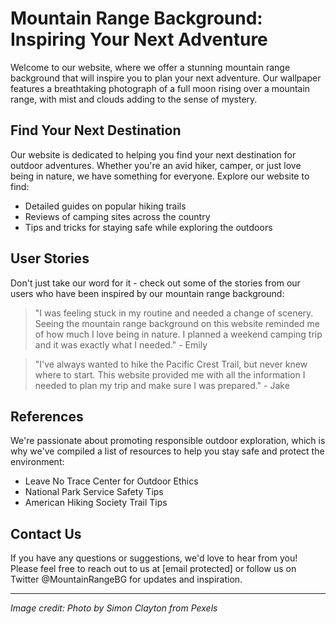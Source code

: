 <!--font:Raleway-->

# Mountain Range Background: Inspiring Your Next Adventure

Welcome to our website, where we offer a stunning mountain range background that will inspire you to plan your next adventure. Our wallpaper features a breathtaking photograph of a full moon rising over a mountain range, with mist and clouds adding to the sense of mystery.

## Find Your Next Destination

Our website is dedicated to helping you find your next destination for outdoor adventures. Whether you're an avid hiker, camper, or just love being in nature, we have something for everyone. Explore our website to find:

- Detailed guides on popular hiking trails
- Reviews of camping sites across the country
- Tips and tricks for staying safe while exploring the outdoors

## User Stories

Don't just take our word for it - check out some of the stories from our users who have been inspired by our mountain range background:

> "I was feeling stuck in my routine and needed a change of scenery. Seeing the mountain range background on this website reminded me of how much I love being in nature. I planned a weekend camping trip and it was exactly what I needed." - Emily

> "I've always wanted to hike the Pacific Crest Trail, but never knew where to start. This website provided me with all the information I needed to plan my trip and make sure I was prepared." - Jake

## References

We're passionate about promoting responsible outdoor exploration, which is why we've compiled a list of resources to help you stay safe and protect the environment:

- Leave No Trace Center for Outdoor Ethics
- National Park Service Safety Tips
- American Hiking Society Trail Tips

## Contact Us

If you have any questions or suggestions, we'd love to hear from you! Please feel free to reach out to us at [email protected] or follow us on Twitter @MountainRangeBG for updates and inspiration.

---

*Image credit: Photo by Simon Clayton from Pexels*

<!--

Write me content for website with wallpaper which alt text is:

"A photograph of a full moon rising over a mountain range, with mist and clouds adding to the sense of mystery."

The name/title of the page should not be 1:1 copy of the alt text but rather a real content of the website which is using this wallpaper.

- Use markdown format 
- Start with heading
- Heading should be short and concise
- The content should look like a real website 
- The website should not be about the wallpaper, wallpaper is just a related background
- Heading should be contain work "wallpaper" or "background"
- Include real sections like references, contact, user stories, etc. use things relevant to the page purpose.
- Feel free to use structure like headings, bullets, numbering, blockquotes, paragraphs, horizontal lines, etc.
- You can use formatting like bold or _italic_
- You can include UTF-8 emojis
- Links should be only #hash anchors (and you can refer to the document itself)
- Do not include images


---


# Mountain Range Background: Inspiring Your Next Adventure

Welcome to our website, where we offer a stunning mountain range background that will inspire you to plan your next adventure. Our wallpaper features a breathtaking photograph of a full moon rising over a mountain range, with mist and clouds adding to the sense of mystery.

## Find Your Next Destination

Our website is dedicated to helping you find your next destination for outdoor adventures. Whether you're an avid hiker, camper, or just love being in nature, we have something for everyone. Explore our website to find:

- Detailed guides on popular hiking trails
- Reviews of camping sites across the country
- Tips and tricks for staying safe while exploring the outdoors

## User Stories

Don't just take our word for it - check out some of the stories from our users who have been inspired by our mountain range background:

> "I was feeling stuck in my routine and needed a change of scenery. Seeing the mountain range background on this website reminded me of how much I love being in nature. I planned a weekend camping trip and it was exactly what I needed." - Emily

> "I've always wanted to hike the Pacific Crest Trail, but never knew where to start. This website provided me with all the information I needed to plan my trip and make sure I was prepared." - Jake

## References

We're passionate about promoting responsible outdoor exploration, which is why we've compiled a list of resources to help you stay safe and protect the environment:

- Leave No Trace Center for Outdoor Ethics
- National Park Service Safety Tips
- American Hiking Society Trail Tips

## Contact Us

If you have any questions or suggestions, we'd love to hear from you! Please feel free to reach out to us at [email protected] or follow us on Twitter @MountainRangeBG for updates and inspiration.

---

*Image credit: Photo by Simon Clayton from Pexels*

-->
